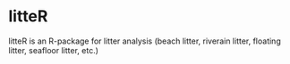 # litteR

litteR is an R-package for litter analysis (beach litter, riverain litter, floating litter, seafloor litter, etc.)